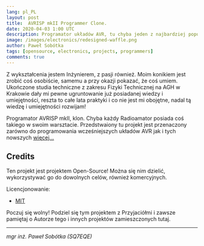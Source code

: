 ```yaml
---
lang: pl_PL
layout: post
title:  AVRISP mkII Programmer Clone.
date: 2020-04-03 1:00 UTC 
description: Programator układów AVR, tu chyba jeden z najbardziej popularnych programatorów  AVRISP mkII. Przedstawiona tu wersja to klon produktu Atmel, wykorzystuje firmware LUFA.
image: /images/electronics/redesigned-waffle.png
author: Paweł Sobótka
tags: [opensource, electronics, projects, programmers]
comments: true
---
```

Z wykształcenia jestem Inżynierem, z pasji również. Moim konikiem jest zrobić coś osobiście, samemu a przy okazji pokazać, że coś umiem. Ukończone studia techniczne z zakresu Fizyki Technicznej na AGH w Krakowie dały mi pewne ugruntowanie już posiadanej wiedzy i umiejętności, reszta to całe lata praktyki i co nie jest mi obojętne, nadal tą wiedzę i umiejętności rozwijam!

Programator AVRISP mkII, klon. Chyba każdy Radioamator posiada coś takiego w swoim warsztacie. Przedstwaiony tu projekt jest przenaczony zarówno do programowania wcześniejszych układów AVR jak i tych nowszych [więcej...](https://majsterklepka.github.io/redesigned-waffle "AVRISP mkII programmer clone")


## Credits

Ten projekt jest projektem Open-Source! Można się nim dzielić, wykorzystywać go do dowolnych celów, również komercyjnych.

Licencjonowanie:

- [MIT](https://raw.githubusercontent.com/majsterklepka/redesigned-waffle/master/LICENSE "treść licencji MIT")

Poczuj się wolny! Podziel się tym projektem z Przyjaciółmi i zawsze pamiętaj o Autorze tego i innych projektów zamieszczonych tutaj.

- - -

_mgr inż. Paweł Sobótka (SQ7EQE)_
